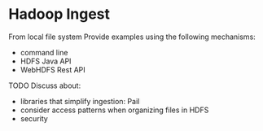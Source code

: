 Hadoop Ingest
============

From local file system
Provide examples using the following mechanisms:
 - command line
 - HDFS Java API
 - WebHDFS Rest API 

TODO
Discuss about:
 - libraries that simplify ingestion: Pail
 - consider access patterns when organizing files in HDFS
 - security
